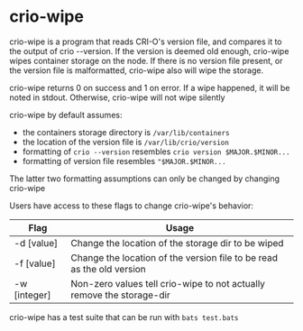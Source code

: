 # crio-wipe

crio-wipe is a program that reads CRI-O's version file, and compares it to the output of crio --version.
If the version is deemed old enough, crio-wipe wipes container storage on the node.
If there is no version file present, or the version file is malformatted, crio-wipe also will wipe the storage.


crio-wipe returns 0 on success and 1 on error. If a wipe happened, it will be noted in stdout. Otherwise, crio-wipe will not wipe silently


crio-wipe by default assumes:
* the containers storage directory is `/var/lib/containers`
* the location of the version file is `/var/lib/crio/version`
* formatting of `crio --version` resembles `crio version $MAJOR.$MINOR...`
* formatting of version file resembles `"$MAJOR.$MINOR...`

The latter two formatting assumptions can only be changed by changing crio-wipe

Users have access to these flags to change crio-wipe's behavior:

| Flag         | Usage                                                                 |
|--------------|-----------------------------------------------------------------------|
| -d [value]   | Change the location of the storage dir to be wiped                    |
| -f [value]   | Change the location of the version file to be read as the old version |
| -w [integer] | Non-zero values tell crio-wipe to not actually remove the storage-dir |

crio-wipe has a test suite that can be run with `bats test.bats`
